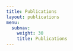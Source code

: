 ```yaml
---
title: Publications
layout: publications
menu:
  subnav:
    weight: 30
    title: Publications
---
```

